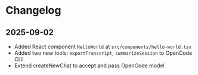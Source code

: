 # Changelog

## 2025-09-02

- Added React component `HelloWorld` at `src/components/hello-world.tsx`
- Added two new tools: `exportTranscript`, `summarizeSession` to OpenCode CLI
- Extend createNewChat to accept and pass OpenCode model
